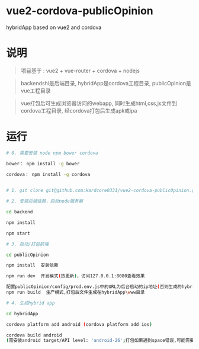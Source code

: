 # vue2-cordova-publicOpinion
hybridApp based on vue2 and cordova

# 说明
> 项目基于 : vue2 + vue-router + cordova + nodejs

> backendshi是后端目录, hybridApp是cordova工程目录, publicOpinion是vue工程目录

> vue打包后可生成浏览器访问的webapp, 同时生成html,css,js文件到cordova工程目录, 经cordova打包后生成apk或ipa


# 运行
``` bash
# 0. 需要安装 node npm bower cordova

bower： npm install -g bower

cordova： npm install -g cordova
  

# 1. git clone git@github.com:Hardcore0331/vue2-cordova-publicOpinion.git

# 2. 安装后端依赖，启动node服务器

cd backend

npm install

npm start

# 3. 启动/打包前端

cd publicOpinion

npm install  安装依赖

npm run dev  开发模式(热更新)，访问127.0.0.1:8080查看效果

配置publicOpinion/config/prod.env.js中的URL为后台启动的ip地址(否则生成的hybrid无法连接后台)
npm run build  生产模式,打包后文件生成在hybridApp\www目录

# 4. 生成hybrid app

cd hybridApp

cordova platform add android (cordova platform add ios)

cordova build android 
(需安装android target/API level: 'android-26';打包如果遇到space错误,可能需要增加环境变量_JAVA_OPTIONS,值为-Xmx512M)

```